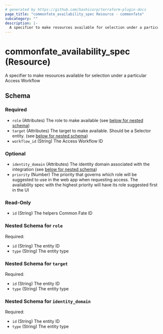 ```yaml
---
# generated by https://github.com/hashicorp/terraform-plugin-docs
page_title: "commonfate_availability_spec Resource - commonfate"
subcategory: ""
description: |-
  A specifier to make resources available for selection under a particular Access Workflow
---
```


# commonfate_availability_spec (Resource)

A specifier to make resources available for selection under a particular Access Workflow



<!-- schema generated by tfplugindocs -->
## Schema

### Required

- `role` (Attributes) The role to make available (see [below for nested schema](#nestedatt--role))
- `target` (Attributes) The target to make available. Should be a Selector entity. (see [below for nested schema](#nestedatt--target))
- `workflow_id` (String) The Access Workflow ID

### Optional

- `identity_domain` (Attributes) The identity domain associated with the integration (see [below for nested schema](#nestedatt--identity_domain))
- `priority` (Number) The priority that governs which role will be suggested to use in the web app when requesting access. The availability spec with the highest priority will have its role suggested first in the UI

### Read-Only

- `id` (String) The helpers Common Fate ID

<a id="nestedatt--role"></a>
### Nested Schema for `role`

Required:

- `id` (String) The entity ID
- `type` (String) The entity type


<a id="nestedatt--target"></a>
### Nested Schema for `target`

Required:

- `id` (String) The entity ID
- `type` (String) The entity type


<a id="nestedatt--identity_domain"></a>
### Nested Schema for `identity_domain`

Required:

- `id` (String) The entity ID
- `type` (String) The entity type


